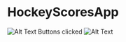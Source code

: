 # HockeyScoresApp
![Alt Text](https://imgur.com/CriiKnS.jpg)
Buttons clicked
![Alt Text](https://imgur.com/nZkvDyg.jpg)
